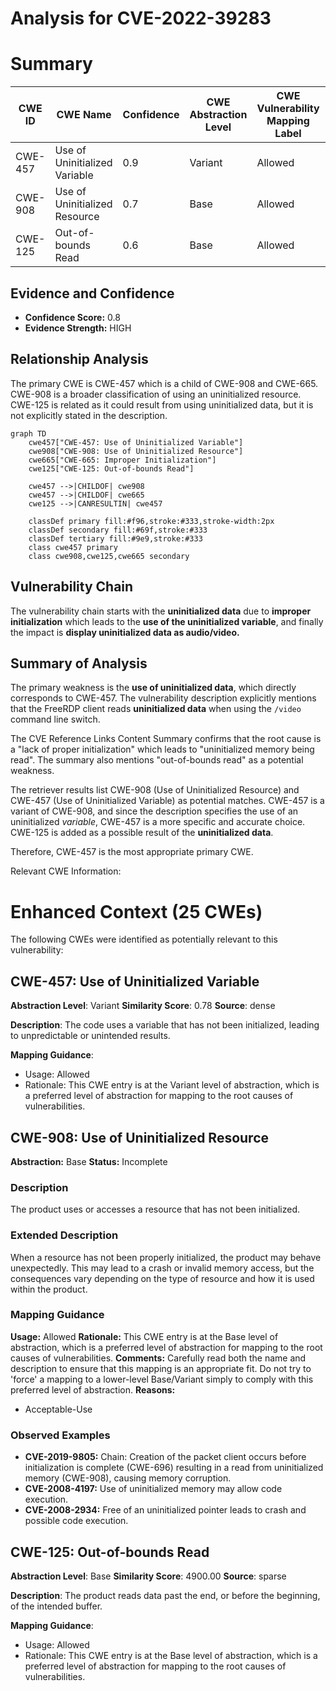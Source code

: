 # Analysis for CVE-2022-39283

# Summary
| CWE ID | CWE Name | Confidence | CWE Abstraction Level | CWE Vulnerability Mapping Label | CWE-Vulnerability Mapping Notes |
|---|---|---|---|---|---|
| CWE-457 | Use of Uninitialized Variable | 0.9 | Variant | Allowed | Primary CWE |
| CWE-908 | Use of Uninitialized Resource | 0.7 | Base | Allowed | Secondary Candidate |
| CWE-125 | Out-of-bounds Read | 0.6 | Base | Allowed | Secondary Candidate |

## Evidence and Confidence

*   **Confidence Score:** 0.8
*   **Evidence Strength:** HIGH

## Relationship Analysis
The primary CWE is CWE-457 which is a child of CWE-908 and CWE-665. CWE-908 is a broader classification of using an uninitialized resource. CWE-125 is related as it could result from using uninitialized data, but it is not explicitly stated in the description.

```mermaid
graph TD
    cwe457["CWE-457: Use of Uninitialized Variable"]
    cwe908["CWE-908: Use of Uninitialized Resource"]
    cwe665["CWE-665: Improper Initialization"]
    cwe125["CWE-125: Out-of-bounds Read"]

    cwe457 -->|CHILDOF| cwe908
    cwe457 -->|CHILDOF| cwe665
    cwe125 -->|CANRESULTIN| cwe457

    classDef primary fill:#f96,stroke:#333,stroke-width:2px
    classDef secondary fill:#69f,stroke:#333
    classDef tertiary fill:#9e9,stroke:#333
    class cwe457 primary
    class cwe908,cwe125,cwe665 secondary
```

## Vulnerability Chain
The vulnerability chain starts with the **uninitialized data** due to **improper initialization** which leads to the **use of the uninitialized variable**, and finally the impact is **display uninitialized data as audio/video.**

## Summary of Analysis
The primary weakness is the **use of uninitialized data**, which directly corresponds to CWE-457. The vulnerability description explicitly mentions that the FreeRDP client reads **uninitialized data** when using the `/video` command line switch.

The CVE Reference Links Content Summary confirms that the root cause is a "lack of proper initialization" which leads to "uninitialized memory being read". The summary also mentions "out-of-bounds read" as a potential weakness.

The retriever results list CWE-908 (Use of Uninitialized Resource) and CWE-457 (Use of Uninitialized Variable) as potential matches. CWE-457 is a variant of CWE-908, and since the description specifies the use of an uninitialized *variable*, CWE-457 is a more specific and accurate choice. CWE-125 is added as a possible result of the **uninitialized data**.

Therefore, CWE-457 is the most appropriate primary CWE.

Relevant CWE Information:

# Enhanced Context (25 CWEs)
The following CWEs were identified as potentially relevant to this vulnerability:

## CWE-457: Use of Uninitialized Variable
**Abstraction Level**: Variant
**Similarity Score**: 0.78
**Source**: dense

**Description**:
The code uses a variable that has not been initialized, leading to unpredictable or unintended results.

**Mapping Guidance**:
- Usage: Allowed
- Rationale: This CWE entry is at the Variant level of abstraction, which is a preferred level of abstraction for mapping to the root causes of vulnerabilities.

## CWE-908: Use of Uninitialized Resource
**Abstraction:** Base
**Status:** Incomplete

### Description
The product uses or accesses a resource that has not been initialized.

### Extended Description
When a resource has not been properly initialized, the product may behave unexpectedly. This may lead to a crash or invalid memory access, but the consequences vary depending on the type of resource and how it is used within the product.

### Mapping Guidance
**Usage:** Allowed
**Rationale:** This CWE entry is at the Base level of abstraction, which is a preferred level of abstraction for mapping to the root causes of vulnerabilities.
**Comments:** Carefully read both the name and description to ensure that this mapping is an appropriate fit. Do not try to 'force' a mapping to a lower-level Base/Variant simply to comply with this preferred level of abstraction.
**Reasons:**
- Acceptable-Use

### Observed Examples
- **CVE-2019-9805:** Chain: Creation of the packet client occurs before initialization is complete (CWE-696) resulting in a read from uninitialized memory (CWE-908), causing memory corruption.
- **CVE-2008-4197:** Use of uninitialized memory may allow code execution.
- **CVE-2008-2934:** Free of an uninitialized pointer leads to crash and possible code execution.

## CWE-125: Out-of-bounds Read
**Abstraction Level**: Base
**Similarity Score**: 4900.00
**Source**: sparse

**Description**:
The product reads data past the end, or before the beginning, of the intended buffer.

**Mapping Guidance**:
- Usage: Allowed
- Rationale: This CWE entry is at the Base level of abstraction, which is a preferred level of abstraction for mapping to the root causes of vulnerabilities.